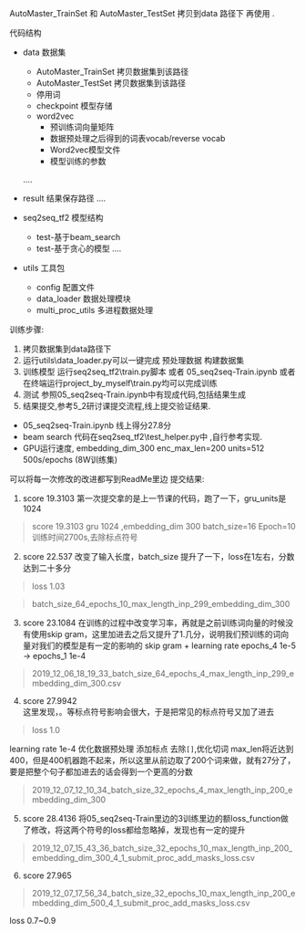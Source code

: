 AutoMaster_TrainSet 和 AutoMaster_TestSet 拷贝到data 路径下 再使用 .


代码结构
+ data  数据集
    + AutoMaster_TrainSet 拷贝数据集到该路径
    + AutoMaster_TestSet  拷贝数据集到该路径
    + 停用词
    + checkpoint 模型存储
    + word2vec
    	+ 预训练词向量矩阵
    	+ 数据预处理之后得到的词表vocab/reverse vocab
    	+ Word2vec模型文件
    	+ 模型训练的参数

    ....
+ result 结果保存路径
    ....    
+ seq2seq_tf2 模型结构
    + test-基于beam_search
    + test-基于贪心的模型
    ....
+ utils 工具包
    + config  配置文件
    + data_loader 数据处理模块
    + multi_proc_utils 多进程数据处理

    
    

训练步骤:
1. 拷贝数据集到data路径下
2. 运行utils\data_loader.py可以一键完成 预处理数据 构建数据集
3. 训练模型 运行seq2seq_tf2\train.py脚本 或者 05_seq2seq-Train.ipynb 或者在终端运行project_by_myself\train.py均可以完成训练
4. 测试 参照05_seq2seq-Train.ipynb中有现成代码,包括结果生成
5. 结果提交,参考5_2研讨课提交流程,线上提交验证结果.

* 05_seq2seq-Train.ipynb 线上得分27.8分
* beam search 代码在seq2seq_tf2\test_helper.py中 ,自行参考实现.
* GPU运行速度, embedding_dim_300 enc_max_len=200 units=512 500s/epochs (8W训练集) 
  

可以将每一次修改的改进都写到ReadMe里边
提交结果:

1. score 19.3103
第一次提交拿的是上一节课的代码，跑了一下，gru_units是1024
> score 19.3103 gru 1024 ,embedding_dim 300 batch_size=16 Epoch=10 训练时间2700s,去除标点符号

2. score 22.537
改变了输入长度，batch_size 提升了一下，loss在1左右，分数达到二十多分
> loss 1.03  

> batch_size_64_epochs_10_max_length_inp_299_embedding_dim_300

3. score 23.1084
在训练的过程中改变学习率，再就是之前训练词向量的时候没有使用skip gram，这里加进去之后又提升了1.几分，说明我们预训练的词向量对我们的模型是有一定的影响的
skip gram + learning rate epochs_4 1e-5 -> epochs_1 1e-4

> 2019_12_06_18_19_33_batch_size_64_epochs_4_max_length_inp_299_embedding_dim_300.csv


4. score 27.9942   
这里发现，。等标点符号影响会很大，于是把常见的标点符号又加了进去
> loss 1.0

learning rate 1e-4 优化数据预处理 添加标点 去除`[]`,优化切词  max_len将近达到400，但是400机器跑不起来，所以这里从前边取了200个词来做，就有27分了，要是把整个句子都加进去的话会得到一个更高的分数

> 2019_12_07_12_10_34_batch_size_32_epochs_4_max_length_inp_200_embedding_dim_300


5. score 28.4136
将05_seq2seq-Train里边的3训练里边的额loss_function做了修改，将<PAD><UNK>这两个符号的loss都给忽略掉，发现也有一定的提升
> 2019_12_07_15_43_36_batch_size_32_epochs_10_max_length_inp_200_embedding_dim_300_4_1_submit_proc_add_masks_loss.csv


6. score 27.965

> 2019_12_07_17_56_34_batch_size_32_epochs_10_max_length_inp_200_embedding_dim_500_4_1_submit_proc_add_masks_loss.csv

loss 0.7~0.9